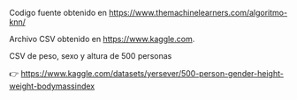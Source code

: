 Codigo fuente obtenido en https://www.themachinelearners.com/algoritmo-knn/

Archivo CSV obtenido en https://www.kaggle.com. 

CSV de peso, sexo y altura de 500 personas

👉 https://www.kaggle.com/datasets/yersever/500-person-gender-height-weight-bodymassindex